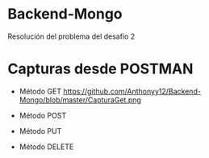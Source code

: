 # Backend-Mongo
Resolución del problema del desafío 2

# Capturas desde POSTMAN
* Método GET
https://github.com/Anthonyy12/Backend-Mongo/blob/master/CapturaGet.png

* Método POST


* Método PUT


* Método DELETE
